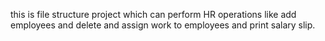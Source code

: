 this is file structure project which can perform HR operations like add employees and delete and assign work to employees and print salary slip.
